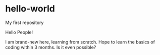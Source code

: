 # hello-world
My first repository

Hello People!

I am brand-new here, learning from scratch. Hope to learn the basics of coding within 3 months. Is it even possible?

